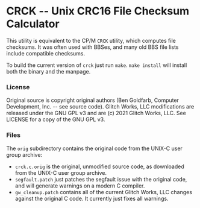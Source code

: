 CRCK -- Unix CRC16 File Checksum Calculator
===========================================

This utility is equivalent to the CP/M `CRCK` utility, which computes file checksums. It was often used with BBSes, and many old BBS file lists include compatible checksums.

To build the current version of `crck` just run `make`. `make install` will install both the binary and the manpage.

### License

Original source is copyright original authors (Ben Goldfarb, Computer Development, Inc. -- see source code). Glitch Works, LLC modifications are released under the GNU GPL v3 and are (c) 2021 Glitch Works, LLC. See LICENSE for a copy of the GNU GPL v3.

### Files

The `orig` subdirectory contains the original code from the UNIX-C user group archive:

* `crck.c.orig` is the original, unmodified source code, as downloaded from the UNIX-C user group archive.
* `segfault.patch` just patches the segfault issue with the original code, and will generate warnings on a modern C compiler.
* `gw_cleanup.patch` contains all of the current Glitch Works, LLC changes against the original C code. It currently just fixes all warnings.